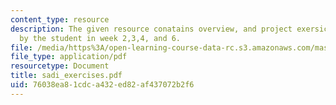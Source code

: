 ```yaml
---
content_type: resource
description: The given resource conatains overview, and project exersices sumbitted
  by the student in week 2,3,4, and 6.
file: /media/https%3A/open-learning-course-data-rc.s3.amazonaws.com/mas-965-relational-machines-spring-2005/76038ea81cdca432ed82af437072b2f6_sadi_exercises.pdf
file_type: application/pdf
resourcetype: Document
title: sadi_exercises.pdf
uid: 76038ea8-1cdc-a432-ed82-af437072b2f6
---
```

